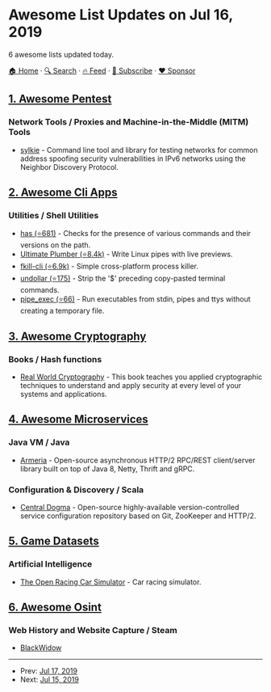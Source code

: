 # Awesome List Updates on Jul 16, 2019

6 awesome lists updated today.

[🏠 Home](/README.md) · [🔍 Search](https://www.trackawesomelist.com/search/) · [🔥 Feed](https://www.trackawesomelist.com/rss.xml) · [📮 Subscribe](https://trackawesomelist.us17.list-manage.com/subscribe?u=d2f0117aa829c83a63ec63c2f&id=36a103854c) · [❤️  Sponsor](https://github.com/sponsors/theowenyoung)



## [1. Awesome Pentest](/content/enaqx/awesome-pentest/README.md)

### Network Tools / Proxies and Machine-in-the-Middle (MITM) Tools

*   [sylkie](https://dlrobertson.github.io/sylkie/) - Command line tool and library for testing networks for common address spoofing security vulnerabilities in IPv6 networks using the Neighbor Discovery Protocol.

## [2. Awesome Cli Apps](/content/agarrharr/awesome-cli-apps/README.md)

### Utilities / Shell Utilities

*   [has (⭐681)](https://github.com/kdabir/has) - Checks for the presence of various commands and their versions on the path.
*   [Ultimate Plumber (⭐8.4k)](https://github.com/akavel/up) - Write Linux pipes with live previews.
*   [fkill-cli (⭐6.9k)](https://github.com/sindresorhus/fkill-cli) - Simple cross-platform process killer.
*   [undollar (⭐175)](https://github.com/ImFeelingDucky/undollar) - Strip the '$' preceding copy-pasted terminal commands.
*   [pipe\_exec (⭐66)](https://github.com/koraa/pipe_exec) - Run executables from stdin, pipes and ttys without creating a temporary file.

## [3. Awesome Cryptography](/content/sobolevn/awesome-cryptography/README.md)

### Books / Hash functions

*   [Real World Cryptography](https://www.manning.com/books/real-world-cryptography/) - This book teaches you applied cryptographic techniques to understand and apply security at every level of your systems and applications.

## [4. Awesome Microservices](/content/mfornos/awesome-microservices/README.md)

### Java VM / Java

*   [Armeria](https://line.github.io/armeria/) - Open-source asynchronous HTTP/2 RPC/REST client/server library built on top of Java 8, Netty, Thrift and gRPC.

### Configuration & Discovery / Scala

*   [Central Dogma](https://line.github.io/centraldogma/) - Open-source highly-available version-controlled service configuration repository based on Git, ZooKeeper and HTTP/2.

## [5. Game Datasets](/content/leomaurodesenv/game-datasets/README.md)

### Artificial Intelligence

*   [The Open Racing Car Simulator](http://torcs.sourceforge.net/) - Car racing simulator.

## [6. Awesome Osint](/content/jivoi/awesome-osint/README.md)

### Web History and Website Capture / Steam

*   [BlackWidow](http://softbytelabs.com/wp/blackwidow/)

---

- Prev: [Jul 17, 2019](/content/2019/07/17/README.md)
- Next: [Jul 15, 2019](/content/2019/07/15/README.md)